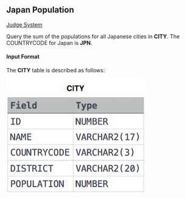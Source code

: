 ## Japan Population

[Judge System](https://www.hackerrank.com/challenges/japan-population/problem)

Query the sum of the populations for all Japanese cities in **CITY**. The COUNTRYCODE for Japan is **JPN**.

#### Input Format

The **CITY** table is described as follows:

![](https://github.com/andy489/Database/blob/master/assets/Revising%20the%20Select%20Query%20I.jpg)
